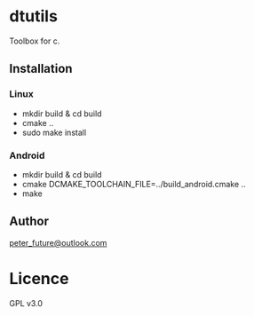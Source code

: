# dtutils

Toolbox for c.


## Installation
### Linux
- mkdir build & cd build
- cmake ..
- sudo make install
### Android
- mkdir build & cd build
- cmake DCMAKE_TOOLCHAIN_FILE=../build_android.cmake ..
- make

## Author

peter_future@outlook.com

# Licence

GPL v3.0
